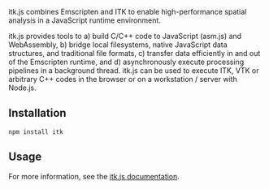 
itk.js combines Emscripten and ITK to enable high-performance spatial analysis in a JavaScript runtime environment.

itk.js provides tools to a) build C/C++ code to JavaScript (asm.js) and WebAssembly, b) bridge local filesystems, native JavaScript data structures, and traditional file formats, c) transfer data efficiently in and out of the Emscripten runtime, and d) asynchronously execute processing pipelines in a background thread. itk.js can be used to execute ITK, VTK or arbitrary C++ codes in the browser or on a workstation / server with Node.js.

## Installation

```
npm install itk
```

## Usage

For more information, see the [itk.js documentation](https://insightsoftwareconsortium.github.io/itk-wasm/).
